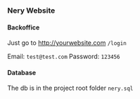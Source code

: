 ### Nery Website

#### Backoffice
Just go to http://yourwebsite.com `/login`

Email: `test@test.com`
Password: `123456`


#### Database
The db is in the project root folder `nery.sql`

